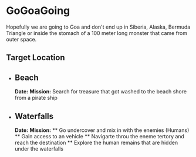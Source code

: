 # GoGoaGoing
Hopefully we are going to Goa and don't end up in Siberia, Alaska, Bermuda Triangle or inside the stomach of a 100 meter long monster that came from outer space. 

## Target Location
* ## Beach 
  **Date:** 
  **Mission:** Search for treasure that got washed to the beach shore from a pirate ship 

* ## Waterfalls <will updated the name later> 
  **Date:** 
  **Mission:** 
   ** Go undercover and mix in with the enemies (Humans)
   ** Gain access to an vehicle
   ** Navigarte throu the eneme tertory and reach the destination 
   ** Explore the human remains that are hidden under the waterfalls 
 
 
